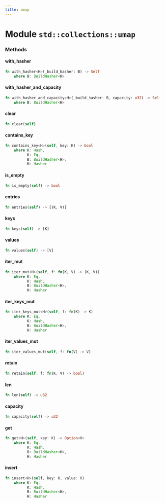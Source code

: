 ```yaml
---
title: umap
---
```


# Module `std::collections::umap`

### Methods

#### with_hasher

```rust
fn with_hasher<H>(_build_hasher: B) -> Self
    where B: BuildHasher<H>
```

#### with_hasher_and_capacity

```rust
fn with_hasher_and_capacity<H>(_build_hasher: B, capacity: u32) -> Self
    where B: BuildHasher<H>
```

#### clear

```rust
fn clear(self)
```

#### contains_key

```rust
fn contains_key<H>(self, key: K) -> bool
    where K: Hash,
          K: Eq,
          B: BuildHasher<H>,
          H: Hasher
```

#### is_empty

```rust
fn is_empty(self) -> bool
```

#### entries

```rust
fn entries(self) -> [(K, V)]
```

#### keys

```rust
fn keys(self) -> [K]
```

#### values

```rust
fn values(self) -> [V]
```

#### iter_mut

```rust
fn iter_mut<H>(self, f: fn(K, V) -> (K, V))
    where K: Eq,
          K: Hash,
          B: BuildHasher<H>,
          H: Hasher
```

#### iter_keys_mut

```rust
fn iter_keys_mut<H>(self, f: fn(K) -> K)
    where K: Eq,
          K: Hash,
          B: BuildHasher<H>,
          H: Hasher
```

#### iter_values_mut

```rust
fn iter_values_mut(self, f: fn(V) -> V)
```

#### retain

```rust
fn retain(self, f: fn(K, V) -> bool)
```

#### len

```rust
fn len(self) -> u32
```

#### capacity

```rust
fn capacity(self) -> u32
```

#### get

```rust
fn get<H>(self, key: K) -> Option<V>
    where K: Eq,
          K: Hash,
          B: BuildHasher<H>,
          H: Hasher
```

#### insert

```rust
fn insert<H>(self, key: K, value: V)
    where K: Eq,
          K: Hash,
          B: BuildHasher<H>,
          H: Hasher
```

